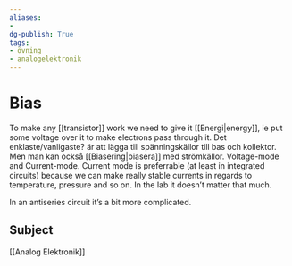 ```yaml
---
aliases: 
- 
dg-publish: True
tags: 
- övning
- analogelektronik
---
```

# Bias
To make any [[transistor]] work we need to give it [[Energi|energy]], ie put some voltage over it to make electrons pass through it. Det enklaste/vanligaste? är att lägga till spänningskällor till bas och kollektor. Men man kan också [[Biasering|biasera]] med strömkällor. Voltage-mode and Current-mode. Current mode is preferrable (at least in integrated circuits) because we can make really stable currents in regards to temperature, pressure and so on. In the lab it doesn’t matter that much.

In an antiseries circuit it’s a bit more complicated. 

## Subject
[[Analog Elektronik]]